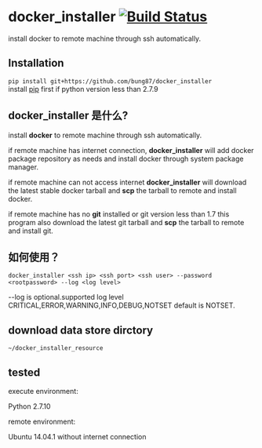 # docker_installer  [![Build Status](https://travis-ci.org/bung87/docker_installer.svg?branch=master)](https://travis-ci.org/bung87/docker_installer)

install docker to remote machine through ssh automatically.  

## Installation
`pip install git+https://github.com/bung87/docker_installer`  
install [pip](https://pip.pypa.io/en/latest/installing/) first if python version less than 2.7.9

## docker_installer 是什么?  

install **docker** to remote machine through ssh automatically.  

if remote machine has internet connection, **docker_installer** will add docker package repository as needs and install docker through system package manager.

if remote machine can not access internet **docker_installer** will download the latest stable docker tarball and **scp** the tarball to remote and install docker.  

if remote machine has no **git** installed or git version less than 1.7 this program also download the latest git tarball and **scp** the tarball to remote and install git.


## 如何使用？  

`docker_installer <ssh ip> <ssh port> <ssh user> --password <rootpassword> --log <log level>`

--log is optional.supported log level CRITICAL,ERROR,WARNING,INFO,DEBUG,NOTSET default is NOTSET.

## download data store dirctory

`~/docker_installer_resource`

## tested 
execute environment:  

Python 2.7.10 

remote environment:  

Ubuntu 14.04.1 without  internet connection

